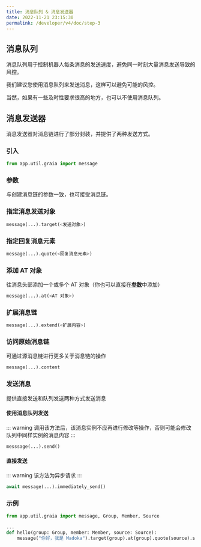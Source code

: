 ```yaml
---
title: 消息队列 & 消息发送器
date: 2022-11-21 23:15:30
permalink: /developer/v4/doc/step-3
---
```


## 消息队列

消息队列用于控制机器人每条消息的发送速度，避免同一时刻大量消息发送导致的风控。

我们建议您使用消息队列来发送消息，这样可以避免可能的风控。

当然，如果有一些及时性要求很高的地方，也可以不使用消息队列。

## 消息发送器

消息发送器对消息链进行了部分封装，并提供了两种发送方式。

### 引入

```python
from app.util.graia import message
```

### 参数

与创建消息链的参数一致，也可接受消息链。

### 指定消息发送对象

```python
message(...).target(<发送对象>)
```

### 指定回复消息元素

```python
message(...).quote(<回复消息元素>)
```

### 添加 AT 对象

往消息头部添加一个或多个 AT 对象（你也可以直接在[**参数**](#参数)中添加）

```python
message(...).at(<AT 对象>)
```

### 扩展消息链

```python
message(...).extend(<扩展内容>)
```

### 访问原始消息链

可通过源消息链进行更多关于消息链的操作

```python
message(...).content
```

### 发送消息

提供直接发送和队列发送两种方式发送消息

#### 使用消息队列发送

::: warning
调用该方法后，该消息实例不应再进行修改等操作，否则可能会修改队列中同样实例的消息内容
:::

```python
messsage(...).send()
```

#### 直接发送

::: warning
该方法为异步请求
:::

```python
await message(...).immediately_send()
```

### 示例

```python
from app.util.graia import message, Group, Member, Source

...
def hello(group: Group, member: Member, source: Source):
    message("你好，我是 Madoka").target(group).at(group).quote(source).send()
```
